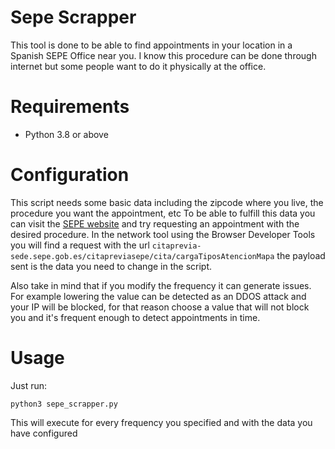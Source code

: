 # Sepe Scrapper
This tool is done to be able to find appointments in your location in a Spanish SEPE Office near you. I know this procedure can be done through internet but some people want to do it physically at the office.

# Requirements

- Python 3.8 or above

# Configuration

This script needs some basic data including the zipcode where you live, the procedure you want the appointment, etc To be able to fulfill this data you can visit the [SEPE website](https://sede.sepe.gob.es/portalSede/procedimientos-y-servicios/personas/proteccion-por-desempleo/cita-previa/cita-previa-solicitud.html) and try requesting an appointment with the desired procedure. In the network tool using the Browser Developer Tools you will find a request with the url `citaprevia-sede.sepe.gob.es/citapreviasepe/cita/cargaTiposAtencionMapa` the payload sent is the data you need to change in the script.

Also take in mind that if you modify the frequency it can generate issues. For example lowering the value can be detected as an DDOS attack and your IP will be blocked, for that reason choose a value that will not block you and it's frequent enough to detect appointments in time.

# Usage

Just run:
```
python3 sepe_scrapper.py
```
This will execute for every frequency you specified and with the data you have configured
